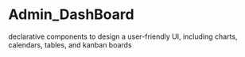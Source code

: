 # Admin_DashBoard
declarative components to design a user-friendly UI, including charts, calendars, tables, and kanban boards
